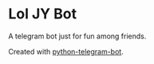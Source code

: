 # Lol JY Bot

A telegram bot just for fun among friends.

Created with [python-telegram-bot](https://github.com/python-telegram-bot/python-telegram-bot).